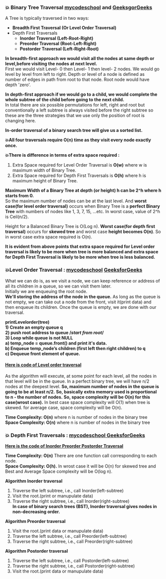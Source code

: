 ### :boom: Binary Tree Traversal [mycodeschool](https://www.youtube.com/watch?v=9RHO6jU--GU&list=PL-pUjcDnciX3Z5AEE8HHRrcfj-987Ia94&index=8) and [GeeksgorGeeks](https://www.geeksforgeeks.org/bfs-vs-dfs-binary-tree/)    
A Tree is typically traversed in two ways:   
 * **Breadth First Traversal (Or Level Order Traversal)**     
 * Depth First Traversals  
   * **Inorder Traversal (Left-Root-Right)**    
   * **Preorder Traversal (Root-Left-Right)**     
   * **Postorder Traversal (Left-Right-Root)**  
   
**In breadth-first approach we would visit all the nodes at same depth or level,before visiting the nodes at next level.**   
First we would visit Level- 0 then Level- 1 then level- 2 nodes. We would go level by level from left to right. Depth or level of a node is defined as number of edges in path from root to that node. Root node would have depth 'zero'.  

**In depth-first approach if we would go to a child, we would complete the whole subtree of the child before going to the next child.**   
In total there are six possible permutations for left, right and root but conventionally 
a left subtree is always visited before the right subtree so these are the three strategies that we use only the position of root is 
changing here.   

**In-order traversal of a binary search tree will give us a sorted list.**  

**:boom:All four traversals require O(n) time as they visit every node exactly once.**   

**:boom:There is difference in terms of extra space required :**   
1. Extra Space required for Level Order Traversal is **O(w)** where w is maximum width of Binary Tree.  
2. Extra Space required for Depth First Traversals is **O(h)** where h is maximum height of Binary Tree.   

**Maximum Width of a Binary Tree at depth (or height) h can be 2^h where h starts from 0.**  
So the maximum number of nodes can be at the last level. And **worst case(for level order traversal)** occurs when Binary Tree is a **perfect Binary Tree** with numbers of nodes like 1, 3, 7, 15, …etc. In worst case, value of 2^h is Ceil(n/2).    

Height for a Balanced Binary Tree is O(Log n). **Worst case(for depth first traversal)** occurs for **skewed tree** and worst case **height becomes O(n)**.
So in worst case extra space required is O(n).      

**It is evident from above points that extra space required for Level order traversal is likely to be more when tree is more balanced and extra space for Depth First Traversal is likely to be more when tree is less balanced.**   

### :boom:Level Order Traversal : [mycodeschool](https://www.youtube.com/watch?v=86g8jAQug04&list=PL-pUjcDnciX3Z5AEE8HHRrcfj-987Ia94&index=9) [ GeeksforGeeks](https://www.geeksforgeeks.org/level-order-tree-traversal/)   
What we can do is, as we visit a node, we can keep reference or address of all its children in a queue, so we can visit them later.   
Initially we are enqueuing the root node.   
**We'll storing the address of the node in the queue.** As long as the queue is not empty, we can take out a node from the front, visit it(print data) and then enqueue its children. Once the queue is empty, we are done with our traversal.      

**printLevelorder(tree)**      
**1) Create an empty queue q**   
**2) push root address to queue  /*start from root*/**    
**3) Loop while queue is not NULL**    
    **a) temp_node = queue.front() and print it's data.**    
    **b) Enqueue temp_node’s children (first left then right children) to q**    
    **c) Dequeue front element of queue.**     

#### [Here is code of Level order traversal](https://github.com/Durjoy001/Data-Structure-and-Algorithms/blob/master/Tree/Binary%20Tree/Binary%20tree%20traversal/Level%20Order%20Traversal.cpp)  
As the algorithm will execute, at some point for each level, all the nodes 
in that level will be in the queue. In a perfect binary tree, we will have n/2 nodes at the deepest level. 
**So, maximum number of nodes in the queue is going to be at least n/2.** 
**So, basically extra memory used is proportional to n - the number of nodes.** 
**So, space complexity will be O(n) for this case(wrost case).** 
In best case space complexity will O(1) when tree is skewed.
for average case, space complexity will be O(n).      

**Time Complexity: O(n)** where n is number of nodes in the binary tree  
**Space Complexity: O(n)** where n is number of nodes in the binary tree    

### :boom: Depth First Traversals : [mycodeschool](https://www.youtube.com/watch?v=gm8DUJJhmY4&list=PL-pUjcDnciX3Z5AEE8HHRrcfj-987Ia94&index=10)[ GeeksforGeeks](https://www.geeksforgeeks.org/tree-traversals-inorder-preorder-and-postorder/)   
**[Here is the code of Inorder Preorder Postorder Traversal](https://github.com/Durjoy001/Data-Structure-and-Algorithms/blob/master/Tree/Binary%20Tree/Binary%20tree%20traversal/Inorder_Preorder_Postorder.cpp)**    

**Time Complexity: O(n)** There are one function call corresponding to each node.  
**Space Complexity: O(h).** In wrost case it will be O(n) for skewed tree and Best and Average Space complexity will be O(log n).     

**Algorithm Inorder traversal**  
   1. Traverse the left subtree, i.e., call Inorder(left-subtree)   
   2. Visit the root.(print or manupulate data)       
   3. Traverse the right subtree, i.e., call Inorder(right-subtree)    
**In case of binary search trees (BST), Inorder traversal gives nodes in non-decreasing order.**    

**Algorithm Preorder traversal**   
   1. Visit the root.(print data or manupulate data)     
   2. Traverse the left subtree, i.e., call Preorder(left-subtree)   
   3. Traverse the right subtree, i.e., call Preorder(right-subtree)    
   
**Algorithm Postorder traversal**    
   1. Traverse the left subtree, i.e., call Postorder(left-subtree)   
   2. Traverse the right subtree, i.e., call Postorder(right-subtree)   
   3. Visit the root.(print data or manupulate data)    
 


   




   
